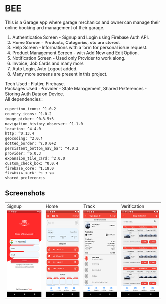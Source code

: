 # BEE

This is a Garage App where garage mechanics and owner can manage their online booking and management of their garage.

1. Authentication Screen - Signup and Login using Firebase Auth API.
2. Home Screen - Products, Categories, etc are stored.
3. Help Screen - Informations with a form for personal issue request.
4. Product Management Screen - with Add New and Edit Option.
5. Notification Screen - Used only Provider to work along.
6. Invoice, Job Cards and many more.
7. Auto Login, Auto Logout added.
8. Many more screens are present in this project.

Tech Used : Flutter, Firebase. </br>
Packages Used : Provider - State Management,
                Shared Preferences - Storing Auth Data on Device.</br>
All dependencies :

  ```
  cupertino_icons: ^1.0.2
  country_icons: ^2.0.2
  image_picker: ^0.8.5+3
  navigation_history_observer: ^1.1.0
  location: ^4.4.0
  http: ^0.13.4
  geocoding: ^2.0.4
  dotted_border: ^2.0.0+2
  persistent_bottom_nav_bar: ^4.0.2
  provider: ^6.0.3
  expansion_tile_card: ^2.0.0
  custom_check_box: ^0.0.4
  firebase_core: ^1.18.0
  firebase_auth: ^3.3.20
  shared_preferences
```

## Screenshots

<table>
  <tr>
    <td>Signup</td>
     <td>Home</td>
     <td>Track</td>
    <td>Verification</td>
  </tr>
  <tr>
    <td><img src="screenshots/signup.png" width=150 height=280></td>
    <td><img src="screenshots/home.png" width=150 height=280></td>
    <td><img src="screenshots/track.png" width=150 height=280></td>
    <td><img src="screenshots/verification.png" width=150 height=280></td>
  </tr>
 </table>
